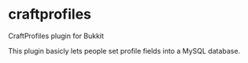 craftprofiles
=============

CraftProfiles plugin for Bukkit

This plugin basicly lets people set profile fields into a MySQL database.
